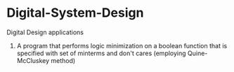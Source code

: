 # Digital-System-Design
Digital Design applications
1. A program that performs logic minimization on a boolean function that is specified with set of minterms and don't cares (employing Quine-McCluskey method) 
